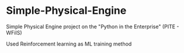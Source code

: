 # Simple-Physical-Engine
Simple Physical Engine project on the "Python in the Enterprise" (PITE - WFiIS)

Used Reinforcement learning as ML training method 
